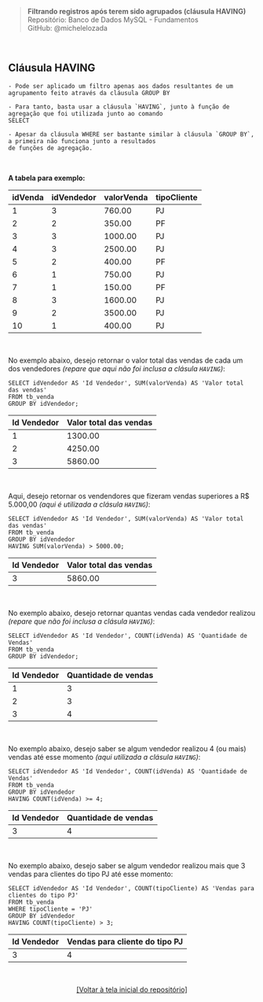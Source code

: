 > **Filtrando registros após terem sido agrupados (cláusula HAVING)**     
> Repositório: Banco de Dados MySQL - Fundamentos  
> GitHub: @michelelozada
&nbsp;
     
&nbsp;     
## Cláusula HAVING
```
- Pode ser aplicado um filtro apenas aos dados resultantes de um agrupamento feito através da cláusula GROUP BY  

- Para tanto, basta usar a cláusula `HAVING`, junto à função de agregação que foi utilizada junto ao comando
SELECT  

- Apesar da cláusula WHERE ser bastante similar à cláusula `GROUP BY`, a primeira não funciona junto a resultados
de funções de agregação.
```

&nbsp;  

**A tabela para exemplo:** 

| idVenda  | idVendedor  | valorVenda | tipoCliente |
| :---     | :---   	   | :---       | :---        | 
| 1		     | 3			     |  760.00 	  | PJ          |
| 2		     | 2	         |  350.00    | PF          |
| 3	       | 3           | 1000.00    | PJ          |
| 4		     | 3 			     | 2500.00	  | PJ          |
| 5	       | 2			     |  400.00    | PF          |
| 6 	     | 1			     |  750.00    | PJ          |
| 7        | 1           |  150.00    | PF          |
| 8        | 3           | 1600.00    | PJ          |
| 9        | 2			     | 3500.00    | PJ          |
| 10       | 1			     |  400.00    | PJ          |

&nbsp;

No exemplo abaixo, desejo retornar o valor total das vendas de cada um dos vendedores *(repare que aqui não foi inclusa a clásula `HAVING`)*:
```mysql
SELECT idVendedor AS 'Id Vendedor', SUM(valorVenda) AS 'Valor total das vendas'
FROM tb_venda
GROUP BY idVendedor;
```
| Id Vendedor | Valor total das vendas |
| ----        | ----   				         |
| 1			      |	1300.00				         |	
| 2	          | 4250.00				         |	
| 3		        | 5860.00				         |

&nbsp;

Aqui, desejo retornar os vendendores que fizeram vendas superiores a R$ 5.000,00 *(aqui é utilizada a clásula `HAVING`)*:
```mysql
SELECT idVendedor AS 'Id Vendedor', SUM(valorVenda) AS 'Valor total das vendas'
FROM tb_venda
GROUP BY idVendedor
HAVING SUM(valorVenda) > 5000.00;
```
| Id Vendedor | Valor total das vendas |
| ----        | ----   				         |
| 3		        | 5860.00				         |	

&nbsp;

No exemplo abaixo, desejo retornar quantas vendas cada vendedor realizou *(repare que não foi inclusa a clásula `HAVING`)*:
```mysql
SELECT idVendedor AS 'Id Vendedor', COUNT(idVenda) AS 'Quantidade de Vendas'
FROM tb_venda
GROUP BY idVendedor;
```
| Id Vendedor | Quantidade de vendas |
| ----        | ----   		           |
| 1	          | 3			               |
| 2	          | 3			               |
| 3	          | 4				             |

&nbsp;

No exemplo abaixo, desejo saber se algum vendedor realizou 4 (ou mais) vendas até esse momento *(aqui utilizada a clásula `HAVING`)*:
```mysql
SELECT idVendedor AS 'Id Vendedor', COUNT(idVenda) AS 'Quantidade de Vendas'
FROM tb_venda
GROUP BY idVendedor
HAVING COUNT(idVenda) >= 4;
```
| Id Vendedor | Quantidade de vendas |
| ----        | ----   		           |
| 3	          | 4				             |

&nbsp;

No exemplo abaixo, desejo saber se algum vendedor realizou mais que 3 vendas para clientes do tipo PJ até esse momento:
```mysql
SELECT idVendedor AS 'Id Vendedor', COUNT(tipoCliente) AS 'Vendas para clientes do tipo PJ'
FROM tb_venda
WHERE tipoCliente = 'PJ'
GROUP BY idVendedor
HAVING COUNT(tipoCliente) > 3;
```
| Id Vendedor | Vendas para cliente do tipo PJ |
| ----        | ----   		                     |
| 3	          | 4				                       |

&nbsp;

<div align="center">
<a href="https://github.com/michelelozada/MySQL-Study-Notes">[Voltar à tela inicial do repositório]</a>
</div>